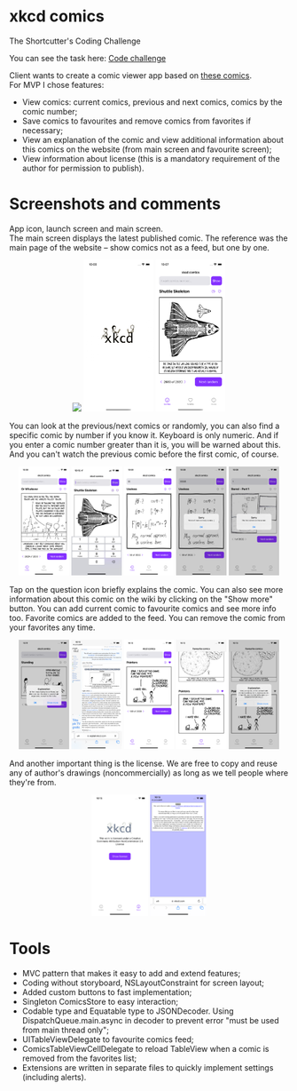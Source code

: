 # xkcd comics

The Shortcutter's Coding Challenge

You can see the task here: [Code challenge](https://github.com/shortcut/coding-assignment-mobile)

Client wants to create a comic viewer app based on [these comics](https://xkcd.com/).  
For MVP I chose features:  
- View comics: current comics, previous and next comics, comics by the comic number;
- Save comics to favourites and remove comics from favorites if necessary;
- View an explanation of the comic and view additional information about this comics on the website (from main screen and favourite screen);
- View information about license (this is a mandatory requirement of the author for permission to publish).

# Screenshots and comments

App icon, launch screen and main screen.  
The main screen displays the latest published comic. The reference was the main page of the website – show comics not as a feed, but one by one.

  <p align="center" width="100%"> 
    <img width="25%" src="/comicsMVP/Assets.xcassets/showAppIcon.imageset/Simulator Screen Shot - iPhone 13 - 2022-06-09 at 10.07.44.png">
    <img width="25%" src="/comicsMVP/Assets.xcassets/showLaunchScreen.imageset/Simulator Screen Shot - iPhone 13 - 2022-06-09 at 10.06.45.png">
    <img width="25%" src="/comicsMVP/Assets.xcassets/mainScreen.imageset/Simulator Screen Shot - iPhone 13 - 2022-06-09 at 10.07.56.png">
  </p>
  
You can look at the previous/next comics or randomly, you can also find a specific comic by number if you know it. Keyboard is only numeric. 
And if you enter a comic number greater than it is, you will be warned about this. And you can't watch the previous comic before the first comic, of course.


  <p align="center" width="100%"> 
    <img width="18%" src="/comicsMVP/Assets.xcassets/prevComics.imageset/Simulator Screen Shot - iPhone 13 - 2022-06-09 at 10.30.00.png">
    <img width="18%" src="/comicsMVP/Assets.xcassets/keyboard.imageset/2022-06-09 10.15.46.jpg">
    <img width="18%" src="/comicsMVP/Assets.xcassets/showNumber.imageset/Simulator Screen Shot - iPhone 13 - 2022-06-09 at 10.08.24.png">
    <img width="18%" src="/comicsMVP/Assets.xcassets/ErrorMoreMax.imageset/Simulator Screen Shot - iPhone 13 - 2022-06-09 at 10.08.35.png">
    <img width="18%" src="/comicsMVP/Assets.xcassets/ErrorLessOne.imageset/Simulator Screen Shot - iPhone 13 - 2022-06-09 at 10.08.52.png">
  </p>
  
  
  Tap on the question icon briefly explains the comic. 
  You can also see more information about this comic on the wiki by clicking on the "Show more" button.
  You can add current comic to favourite comics and see more info too. Favorite comics are added to the feed. 
  You can remove the comic from your favorites any time.
  
   <p align="center" width="100%"> 
    <img width="18%" src="/comicsMVP/Assets.xcassets/explanationComics.imageset/Simulator Screen Shot - iPhone 13 - 2022-06-09 at 10.11.49.png">
    <img width="18%" src="/comicsMVP/Assets.xcassets/showMore.imageset/Simulator Screen Shot - iPhone 13 - 2022-06-09 at 10.12.00.png">
    <img width="18%" src="/comicsMVP/Assets.xcassets/addFavourite.imageset/Simulator Screen Shot - iPhone 13 - 2022-06-09 at 10.12.29.png">
    <img width="18%" src="/comicsMVP/Assets.xcassets/favouriteScreen.imageset/Simulator Screen Shot - iPhone 13 - 2022-06-09 at 10.12.43.png">
    <img width="18%" src="/comicsMVP/Assets.xcassets/explanationFavourite.imageset/Simulator Screen Shot - iPhone 13 - 2022-06-09 at 10.13.17.png">
  </p>
  
  And another important thing is the license. 
  We are free to copy and reuse any of author's drawings (noncommercially) as long as we tell people where they're from.
  
   <p align="center" width="100%"> 
    <img width="20%" src="/comicsMVP/Assets.xcassets/aboutScreen.imageset/Simulator Screen Shot - iPhone 13 - 2022-06-09 at 10.13.24.png">
    <img width="20%" src="/comicsMVP/Assets.xcassets/license.imageset/Simulator Screen Shot - iPhone 13 - 2022-06-09 at 10.13.31.png">
  </p>
  
  # Tools
  
  - MVC pattern that makes it easy to add and extend features;
  - Coding without storyboard, NSLayoutConstraint for screen layout;
  - Added custom buttons to fast implementation;
  - Singleton ComicsStore to easy interaction;
  - Codable type and Equatable type to JSONDecoder. Using DispatchQueue.main.async in decoder to prevent error "must be used from main thread only";
  - UITableViewDelegate to favourite comics feed;
  - ComicsTableViewCellDelegate to reload TableView when a comic is removed from the favorites list;
  - Extensions are written in separate files to quickly implement settings (including alerts). 
